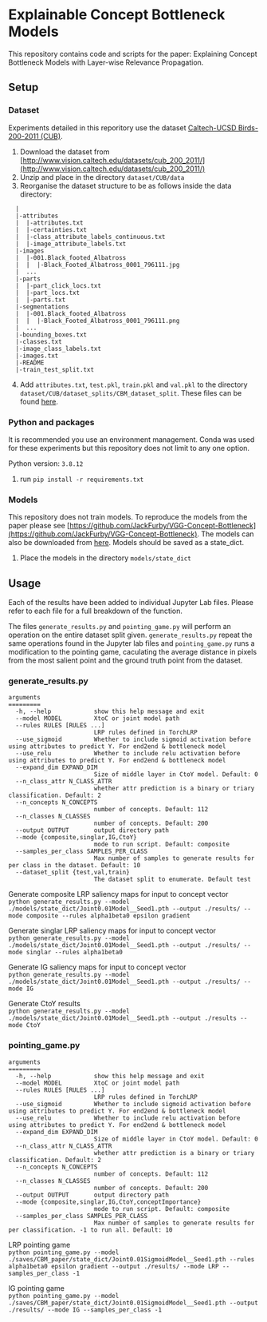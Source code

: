 # Explainable Concept Bottleneck Models

This repository contains code and scripts for the paper: Explaining Concept Bottleneck Models with Layer-wise Relevance Propagation.


## Setup

### Dataset

Experiments detailed in this reporitory use the dataset [Caltech-UCSD Birds-200-2011 (CUB)](http://www.vision.caltech.edu/datasets/cub_200_2011/).

1. Download the dataset from [http://www.vision.caltech.edu/datasets/cub_200_2011/](http://www.vision.caltech.edu/datasets/cub_200_2011/)
2. Unzip and place in the directory `dataset/CUB/data`
3. Reorganise the dataset structure to be as follows inside the data directory:
```
  |
  |-attributes
  |  |-attributes.txt
  |  |-certainties.txt
  |  |-class_attribute_labels_continuous.txt
  |  |-image_attribute_labels.txt
  |-images
  |  |-001.Black_footed_Albatross
  |  |  |-Black_Footed_Albatross_0001_796111.jpg
  |  ...
  |-parts
  |  |-part_click_locs.txt
  |  |-part_locs.txt
  |  |-parts.txt
  |-segmentations
  |  |-001.Black_footed_Albatross
  |  |  |-Black_Footed_Albatross_0001_796111.png
  |  ...
  |-bounding_boxes.txt
  |-classes.txt
  |-image_class_labels.txt
  |-images.txt
  |-README
  |-train_test_split.txt
```
4. Add `attributes.txt`, `test.pkl`, `train.pkl` and `val.pkl` to the directory `dataset/CUB/dataset_splits/CBM_dataset_split`. These files can be found [here]().


### Python and packages

It is recommended you use an environment management. Conda was used for these experiments but this repository does not limit to any one option.

Python version: `3.8.12`

1. run `pip install -r requirements.txt`


### Models

This repository does not train models. To reproduce the models from the paper please see [https://github.com/JackFurby/VGG-Concept-Bottleneck](https://github.com/JackFurby/VGG-Concept-Bottleneck). The models can also be downloaded from [here](https://huggingface.co/Furby/VGG-Concept-Bottleneck). Models should be saved as a state_dict.

1. Place the models in the directory `models/state_dict`


## Usage

Each of the results have been added to individual Jupyter Lab files. Please refer to each file for a full breakdown of the function.

The files `generate_results.py` and `pointing_game.py` will perform an operation on the entire dataset split given. `generate_results.py` repeat the same operations found in the Jupyter lab files and `pointing_game.py` runs a modification to the pointing game, caculating the average distance in pixels from the most salient point and the ground truth point from the dataset.


### generate_results.py

```
arguments
=========
  -h, --help            show this help message and exit
  --model MODEL         XtoC or joint model path
  --rules RULES [RULES ...]
                        LRP rules defined in TorchLRP
  --use_sigmoid         Whether to include sigmoid activation before using attributes to predict Y. For end2end & bottleneck model
  --use_relu            Whether to include relu activation before using attributes to predict Y. For end2end & bottleneck model
  --expand_dim EXPAND_DIM
                        Size of middle layer in CtoY model. Default: 0
  --n_class_attr N_CLASS_ATTR
                        whether attr prediction is a binary or triary classification. Default: 2
  --n_concepts N_CONCEPTS
                        number of concepts. Default: 112
  --n_classes N_CLASSES
                        number of concepts. Default: 200
  --output OUTPUT       output directory path
  --mode {composite,singlar,IG,CtoY}
                        mode to run script. Default: composite
  --samples_per_class SAMPLES_PER_CLASS
                        Max number of samples to generate results for per class in the dataset. Default: 10
  --dataset_split {test,val,train}
                        The dataset split to enumerate. Default test
```

Generate composite LRP saliency maps for input to concept vector  
`python generate_results.py --model ./models/state_dict/Joint0.01Model__Seed1.pth --output ./results/ --mode composite --rules alpha1beta0 epsilon gradient`

Generate singlar LRP saliency maps for input to concept vector  
`python generate_results.py --model ./models/state_dict/Joint0.01Model__Seed1.pth --output ./results/ --mode singlar --rules alpha1beta0`

Generate IG saliency maps for input to concept vector  
`python generate_results.py --model ./models/state_dict/Joint0.01Model__Seed1.pth --output ./results/ --mode IG`

Generate CtoY results  
`python generate_results.py --model ./models/state_dict/Joint0.01Model__Seed1.pth --output ./results --mode CtoY`


### pointing_game.py

```
arguments
=========
  -h, --help            show this help message and exit
  --model MODEL         XtoC or joint model path
  --rules RULES [RULES ...]
                        LRP rules defined in TorchLRP
  --use_sigmoid         Whether to include sigmoid activation before using attributes to predict Y. For end2end & bottleneck model
  --use_relu            Whether to include relu activation before using attributes to predict Y. For end2end & bottleneck model
  --expand_dim EXPAND_DIM
                        Size of middle layer in CtoY model. Default: 0
  --n_class_attr N_CLASS_ATTR
                        whether attr prediction is a binary or triary classification. Default: 2
  --n_concepts N_CONCEPTS
                        number of concepts. Default: 112
  --n_classes N_CLASSES
                        number of concepts. Default: 200
  --output OUTPUT       output directory path
  --mode {composite,singlar,IG,CtoY,conceptImportance}
                        mode to run script. Default: composite
  --samples_per_class SAMPLES_PER_CLASS
                        Max number of samples to generate results for per classification. -1 to run all. Default: 10
```

LRP pointing game  
``python pointing_game.py --model ./saves/CBM_paper/state_dict/Joint0.01SigmoidModel__Seed1.pth --rules alpha1beta0 epsilon gradient --output ./results/ --mode LRP --samples_per_class -1``

IG pointing game  
``python pointing_game.py --model ./saves/CBM_paper/state_dict/Joint0.01SigmoidModel__Seed1.pth --output ./results/ --mode IG --samples_per_class -1``
